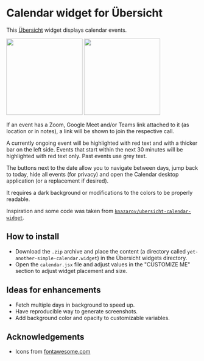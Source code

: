 # Calendar widget for Übersicht

This [Übersicht](http://tracesof.net/uebersicht/) widget displays calendar events.

<img src="screenshot.png" width="200px">
<img src="screenshot-no-events.png" width="200px">

If an event has a Zoom, Google Meet and/or Teams link attached to it (as location or in notes), a link will be shown to join the respective call.

A currently ongoing event will be highlighted with red text and with a thicker bar on the left side.
Events that start within the next 30 minutes will be highlighted with red text only.
Past events use grey text.

The buttons next to the date allow you to navigate between days, jump back to today, hide all events (for privacy) and open the Calendar desktop application (or a replacement if desired).

It requires a dark background or modifications to the colors to be properly readable.

Inspiration and some code was taken from [`knazarov/ubersicht-calendar-widget`](https://github.com/knazarov/ubersicht-calendar-widget).

## How to install

- Download the `.zip` archive and place the content (a directory called `yet-another-simple-calendar.widget`) in the Übersicht widgets directory.
- Open the `calendar.jsx` file and adjust values in the "CUSTOMIZE ME" section to adjust widget placement and size.

## Ideas for enhancements

- Fetch multiple days in background to speed up.
- Have reproducible way to generate screenshots.
- Add background color and opacity to customizable variables.

## Acknowledgements

- Icons from [fontawesome.com](https://fontawesome.com/)
